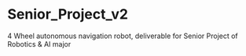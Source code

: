 # Senior_Project_v2
4 Wheel autonomous navigation robot, deliverable for Senior Project of Robotics &amp; AI major
